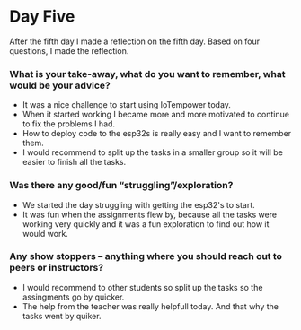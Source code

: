 # Day Five

After the fifth day I made a reflection on the fifth day. Based on four questions, I made the reflection.

### What is your take-away, what do you want to remember, what would be your advice?  

- It was a nice challenge to start using IoTempower today.
- When it started working I became more and more motivated to continue to fix the problems I had.
- How to deploy code to the esp32s is really easy and I want to remember them.
- I would recommend to split up the tasks in a smaller group so it will be easier to finish all the tasks.
        
### Was there any good/fun “struggling”/exploration?  

- We started the day struggling with getting the esp32's to start.
- It was fun when the assignments flew by, because all the tasks were working very quickly and it was a fun exploration to find out how it would work.


### Any show stoppers – anything where you should reach out to peers or instructors?

- I would recommend to other students so split up the tasks so the assingments go by quicker.
- The help from the teacher was really helpfull today. And that why the tasks went by quiker.
